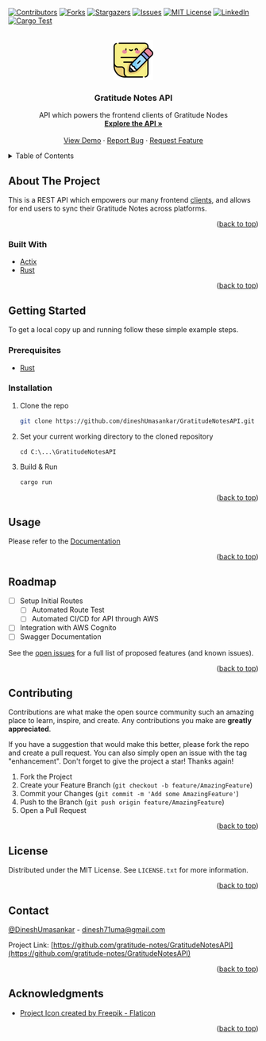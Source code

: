 <a name="readme-top"></a>



<!-- PROJECT SHIELDS -->
[![Contributors][contributors-shield]][contributors-url]
[![Forks][forks-shield]][forks-url]
[![Stargazers][stars-shield]][stars-url]
[![Issues][issues-shield]][issues-url]
[![MIT License][license-shield]][license-url]
[![LinkedIn][linkedin-shield]][linkedin-url]
[![Cargo Test](https://github.com/gratitude-notes/GratitudeNotesAPI/actions/workflows/cargo-test.yml/badge.svg?branch=main)](https://github.com/gratitude-notes/GratitudeNotesAPI/actions/workflows/cargo-test.yml)



<!-- PROJECT LOGO -->
<br />
<div align="center">
  <a href="https://github.com/gratitude-notes/GratitudeNotesAPI">
    <img src="images/icon.png" alt="Logo" width="80" height="80">
  </a>

<h3 align="center">Gratitude Notes API</h3>

  <p align="center">
    API which powers the frontend clients of Gratitude Nodes
    <br />
    <a href="https://github.com/gratitude-notes/GratitudeNotesAPI"><strong>Explore the API »</strong></a>
    <br />
    <br />
    <a href="https://github.com/gratitude-notes/GratitudeNotesAPI">View Demo</a>
    ·
    <a href="https://github.com/gratitude-notes/GratitudeNotesAPI/issues">Report Bug</a>
    ·
    <a href="https://github.com/gratitude-notes/GratitudeNotesAPI/issues">Request Feature</a>
  </p>
</div>



<!-- TABLE OF CONTENTS -->
<details>
  <summary>Table of Contents</summary>
  <ol>
    <li>
      <a href="#about-the-project">About The Project</a>
      <ul>
        <li><a href="#built-with">Built With</a></li>
      </ul>
    </li>
    <li>
      <a href="#getting-started">Getting Started</a>
      <ul>
        <li><a href="#prerequisites">Prerequisites</a></li>
        <li><a href="#installation">Installation</a></li>
      </ul>
    </li>
    <li><a href="#usage">Usage</a></li>
    <li><a href="#roadmap">Roadmap</a></li>
    <li><a href="#contributing">Contributing</a></li>
    <li><a href="#license">License</a></li>
    <li><a href="#contact">Contact</a></li>
    <li><a href="#acknowledgments">Acknowledgments</a></li>
  </ol>
</details>



<!-- ABOUT THE PROJECT -->
## About The Project

This is a REST API which empowers our many frontend [clients][organization-repos-url], and allows for end users to sync their Gratitude Notes across platforms.

<p align="right">(<a href="#readme-top">back to top</a>)</p>



### Built With

* [Actix][actix-web-url]
* [Rust][rust-install-url]

<p align="right">(<a href="#readme-top">back to top</a>)</p>



<!-- GETTING STARTED -->
## Getting Started


To get a local copy up and running follow these simple example steps.

### Prerequisites

* [Rust][rust-url]
  

### Installation

1. Clone the repo
   ```sh
   git clone https://github.com/dineshUmasankar/GratitudeNotesAPI.git
   ```
2. Set your current working directory to the cloned repository
   ```
   cd C:\...\GratitudeNotesAPI
   ```
3. Build & Run
   ```sh
   cargo run
   ```

<p align="right">(<a href="#readme-top">back to top</a>)</p>



<!-- USAGE EXAMPLES -->
## Usage

Please refer to the [Documentation][swagger-Docs-url]

<p align="right">(<a href="#readme-top">back to top</a>)</p>



<!-- ROADMAP -->
## Roadmap

- [ ] Setup Initial Routes
    - [ ] Automated Route Test
    - [ ] Automated CI/CD for API through AWS
- [ ] Integration with AWS Cognito
- [ ] Swagger Documentation

See the [open issues](https://github.com/dineshUmasankar/GratitudeNotesAPI/issues) for a full list of proposed features (and known issues).

<p align="right">(<a href="#readme-top">back to top</a>)</p>



<!-- CONTRIBUTING -->
## Contributing

Contributions are what make the open source community such an amazing place to learn, inspire, and create. Any contributions you make are **greatly appreciated**.

If you have a suggestion that would make this better, please fork the repo and create a pull request. You can also simply open an issue with the tag "enhancement".
Don't forget to give the project a star! Thanks again!

1. Fork the Project
2. Create your Feature Branch (`git checkout -b feature/AmazingFeature`)
3. Commit your Changes (`git commit -m 'Add some AmazingFeature'`)
4. Push to the Branch (`git push origin feature/AmazingFeature`)
5. Open a Pull Request

<p align="right">(<a href="#readme-top">back to top</a>)</p>



<!-- LICENSE -->
## License

Distributed under the MIT License. See `LICENSE.txt` for more information.

<p align="right">(<a href="#readme-top">back to top</a>)</p>



<!-- CONTACT -->
## Contact

[@DineshUmasankar](https://twitter.com/DineshUmasankar) - dinesh71uma@gmail.com

Project Link: [https://github.com/gratitude-notes/GratitudeNotesAPI](https://github.com/gratitude-notes/GratitudeNotesAPI)

<p align="right">(<a href="#readme-top">back to top</a>)</p>



<!-- ACKNOWLEDGMENTS -->
## Acknowledgments

* [Project Icon created by Freepik - Flaticon](https://www.flaticon.com/free-icons/writing)

<p align="right">(<a href="#readme-top">back to top</a>)</p>



<!-- MARKDOWN LINKS & IMAGES -->
<!-- https://www.markdownguide.org/basic-syntax/#reference-style-links -->
[contributors-shield]: https://img.shields.io/github/contributors/gratitude-notes/GratitudeNotesAPI.svg?style=for-the-badge
[contributors-url]: https://github.com/gratitude-notes/GratitudeNotesAPI/graphs/contributors
[forks-shield]: https://img.shields.io/github/forks/gratitude-notes/GratitudeNotesAPI.svg?style=for-the-badge
[forks-url]: https://github.com/gratitude-notes/GratitudeNotesAPI/network/members
[stars-shield]: https://img.shields.io/github/stars/gratitude-notes/GratitudeNotesAPI.svg?style=for-the-badge
[stars-url]: https://github.com/gratitude-notes/GratitudeNotesAPI/stargazers
[issues-shield]: https://img.shields.io/github/issues/gratitude-notes/GratitudeNotesAPI.svg?style=for-the-badge
[issues-url]: https://github.com/gratitude-notes/GratitudeNotesAPI/issues
[license-shield]: https://img.shields.io/github/license/gratitude-notes/GratitudeNotesAPI.svg?style=for-the-badge
[license-url]: https://github.com/gratitude-notes/GratitudeNotesAPI/blob/master/LICENSE.txt
[linkedin-shield]: https://img.shields.io/badge/-LinkedIn-black.svg?style=for-the-badge&logo=linkedin&colorB=555
[linkedin-url]: https://linkedin.com/in/dinesh-umasankar-78354b184
[product-screenshot]: images/screenshot.png
[actix-web-url]: https://actix.rs/
[rust-url]: https://www.rust-lang.org/
[rust-install-url]: https://www.rust-lang.org/tools/install
[organization-repos-url]: https://github.com/gratitude-notes
[swagger-Docs-url]: https://example.com/
